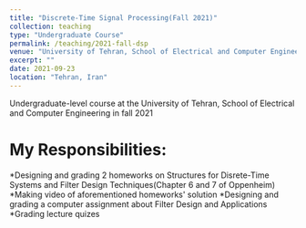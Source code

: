 ```yaml
---
title: "Discrete-Time Signal Processing(Fall 2021)"
collection: teaching
type: "Undergraduate Course"
permalink: /teaching/2021-fall-dsp
venue: "University of Tehran, School of Electrical and Computer Engineering"
excerpt: ""
date: 2021-09-23
location: "Tehran, Iran"
---
```

Undergraduate-level course at the University of Tehran, School of Electrical and Computer Engineering in fall 2021

My Responsibilities:
=====
*Designing and grading 2 homeworks on Structures for Disrete-Time Systems and Filter Design Techniques(Chapter 6 and 7 of Oppenheim)
*Making video of aforementioned homeworks' solution
*Designing and grading a computer assignment about Filter Design and Applications
*Grading lecture quizes

